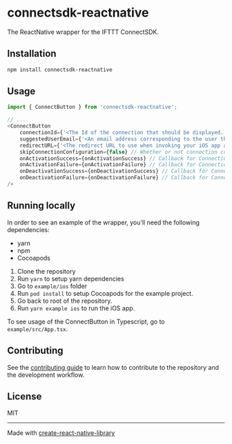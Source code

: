 # connectsdk-reactnative

The ReactNative wrapper for the IFTTT ConnectSDK.

## Installation

```sh
npm install connectsdk-reactnative
```

## Usage


```js
import { ConnectButton } from 'connectsdk-reactnative';

// ...
<ConnectButton
	connectionId={'<The Id of the connection that should be displayed. Example: >'}
	suggestedUserEmail={'<An email address corresponding to the user that is logged in.>'}
	redirectURL={'<The redirect URL to use when invoking your iOS app after a service is connected. Example: connectsdktestapp://connect_callback'}
	skipConnectionConfiguration={false}	// Whether or not connection configuration should be skipped.
	onActivationSuccess={onActivationSuccess} // Callback for Connection activation success
	onActivationFailure={onActivationFailure} // Callback for Connection activation failure
	onDeactivationSuccess={onDeactivationSuccess} // Callback for Connection deactivation success
	onDeactivationFailure={onDeactivationFailure} // Callback for Connection deactivation failure
/>
```

## Running locally
In order to see an example of the wrapper, you'll need the following dependencies:
- yarn
- npm
- Cocoapods

1. Clone the repository
2. Run `yarn` to setup yarn dependencies
3. Go to `example/ios` folder
4. Run `pod install` to setup Cocoapods for the example project. 
5. Go back to root of the repository.
6. Run `yarn example ios` to run the iOS app.

To see usage of the ConnectButton in Typescript, go to `example/src/App.tsx`.

## Contributing

See the [contributing guide](CONTRIBUTING.md) to learn how to contribute to the repository and the development workflow.

## License

MIT

---

Made with [create-react-native-library](https://github.com/callstack/react-native-builder-bob)
